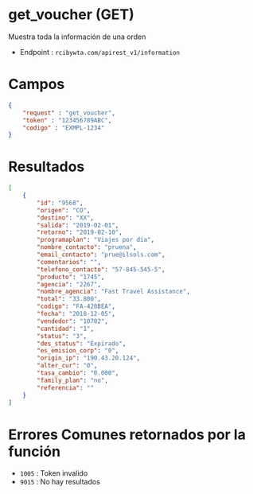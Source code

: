 # get_voucher (GET)

Muestra toda la información de una orden

* Endpoint : ```rcibywta.com/apirest_v1/information```

# Campos

```JSON
{
    "request" : "get_voucher",
    "token" : "123456789ABC",
    "codigo" : "EXMPL-1234"
}
```

# Resultados

```JSON
[
    {
        "id": "9568",
        "origen": "CO",
        "destino": "XX",
        "salida": "2019-02-01",
        "retorno": "2019-02-10",
        "programaplan": "Viajes por día",
        "nombre_contacto": "pruena",
        "email_contacto": "prue@ilsols.com",
        "comentarios": "",
        "telefono_contacto": "57-845-545-5",
        "producto": "1745",
        "agencia": "2267",
        "nombre_agencia": "Fast Travel Assistance",
        "total": "33.800",
        "codigo": "FA-420BEA",
        "fecha": "2018-12-05",
        "vendedor": "10702",
        "cantidad": "1",
        "status": "3",
        "des_status": "Expirado",
        "es_emision_corp": "0",
        "origin_ip": "190.43.20.124",
        "alter_cur": "0",
        "tasa_cambio": "0.000",
        "family_plan": "no",
        "referencia": ""
    }
]
```


# Errores Comunes retornados por la función

* ```1005``` : Token invalido
* ```9015``` : No hay resultados